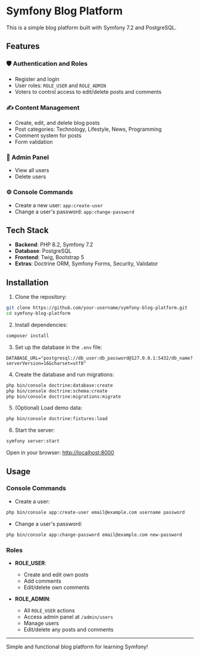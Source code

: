 # Symfony Blog Platform

This is a simple blog platform built with Symfony 7.2 and PostgreSQL.

## Features

### 🛡️ Authentication and Roles
- Register and login
- User roles: `ROLE_USER` and `ROLE_ADMIN`
- Voters to control access to edit/delete posts and comments

### ✍️ Content Management
- Create, edit, and delete blog posts
- Post categories: Technology, Lifestyle, News, Programming
- Comment system for posts
- Form validation

### 👑 Admin Panel
- View all users
- Delete users

### ⚙️ Console Commands
- Create a new user: `app:create-user`
- Change a user's password: `app:change-password`

## Tech Stack
- **Backend**: PHP 8.2, Symfony 7.2
- **Database**: PostgreSQL
- **Frontend**: Twig, Bootstrap 5
- **Extras**: Doctrine ORM, Symfony Forms, Security, Validator

## Installation

1. Clone the repository:
```bash
git clone https://github.com/your-username/symfony-blog-platform.git
cd symfony-blog-platform
```

2. Install dependencies:
```bash
composer install
```

3. Set up the database in the `.env` file:
```env
DATABASE_URL="postgresql://db_user:db_password@127.0.0.1:5432/db_name?serverVersion=16&charset=utf8"
```

4. Create the database and run migrations:
```bash
php bin/console doctrine:database:create
php bin/console doctrine:schema:create
php bin/console doctrine:migrations:migrate
```

5. (Optional) Load demo data:
```bash
php bin/console doctrine:fixtures:load
```

6. Start the server:
```bash
symfony server:start
```

Open in your browser: [http://localhost:8000](http://localhost:8000)

## Usage

### Console Commands
- Create a user:
```bash
php bin/console app:create-user email@example.com username password
```

- Change a user's password:
```bash
php bin/console app:change-password email@example.com new-password
```

### Roles
- **ROLE_USER**:
  - Create and edit own posts
  - Add comments
  - Edit/delete own comments

- **ROLE_ADMIN**:
  - All `ROLE_USER` actions
  - Access admin panel at `/admin/users`
  - Manage users
  - Edit/delete any posts and comments

---

Simple and functional blog platform for learning Symfony!
